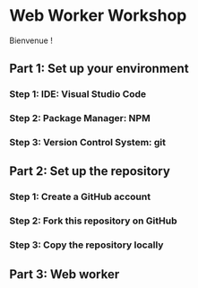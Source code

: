 # Web Worker Workshop

Bienvenue !

## Part 1: Set up your environment

### Step 1: IDE: Visual Studio Code

### Step 2: Package Manager: NPM

### Step 3: Version Control System: git

## Part 2: Set up the repository

### Step 1: Create a GitHub account

### Step 2: Fork this repository on GitHub

### Step 3: Copy the repository locally

## Part 3: Web worker
